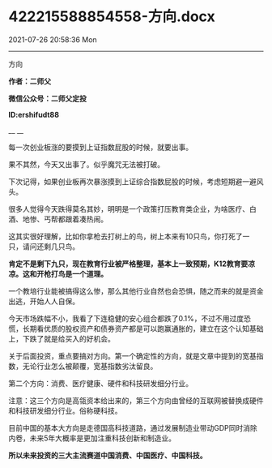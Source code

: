 # 422215588854558-方向.docx

2021-07-26 20:58:36 Mon

----

方向

__作者：二师父__

__微信公众号：二师父定投__

__ID:ershifudt88__

__ __

每一次创业板涨的要摸到上证指数屁股的时候，就要出事。

果不其然，今天又出事了。似乎魔咒无法被打破。

下次记得，如果创业板再次暴涨摸到上证综合指数屁股的时候，考虑短期避一避风头。

很多人觉得今天跌得莫名其妙，明明是一个政策打压教育类企业，为啥医疗、白酒、地惨、丐帮都跟着凑热闹。

这其实很好理解，比如你拿枪去打树上的鸟，树上本来有10只鸟，你打死了一只，请问还剩几只鸟。

__肯定不是剩下九只，现在教育行业被严格整理，基本上一致预期，K12教育要凉凉。这和开枪打鸟是一个道理。__

一个教培行业能被搞得这么惨，那么其他行业自然也会恐惧，随之而来的就是资金出逃，开始人人自保。

今天市场跌幅不小，我看了下连稳健的安心组合都跌了0\.1%，不过不用过度恐慌，长期看优质的股权资产和债券资产都是可以跑赢通胀的，建立在这个认知基础上，下跌了就是给买入的好机会。

关于后面投资，重点要搞对方向。第一个确定性的方向，就是文章中提到的宽基指数，无论行业怎么被颠覆，宽基指数劣汰留良。

第二个方向：消费、医疗健康、硬件和科技研发细分行业。

注意：这三个方向是高瓴资本给出来的，第三个方向由曾经的互联网被替换成硬件和科技研发细分行业。俗称硬科技。

目前中国的基本大方向是走德国高科技道路，通过发展制造业带动GDP同时消除内卷，未来5年大概率是更加注重科技创新和制造业。

__所以未来投资的三大主流赛道中国消费、中国医疗、中国科技。__

